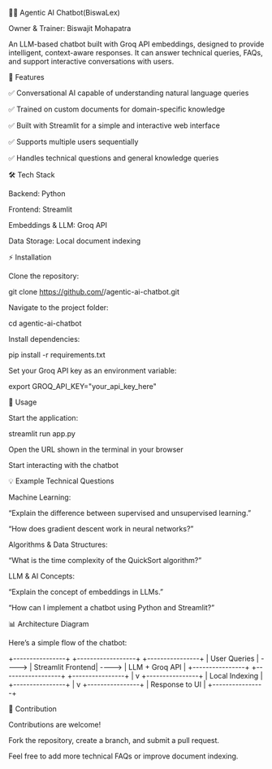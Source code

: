 🧑‍💻 Agentic AI Chatbot(BiswaLex)

Owner & Trainer: Biswajit Mohapatra

An LLM-based chatbot built with Groq API embeddings, designed to provide intelligent, context-aware responses. It can answer technical queries, FAQs, and support interactive conversations with users.

🎯 Features

✅ Conversational AI capable of understanding natural language queries

✅ Trained on custom documents for domain-specific knowledge

✅ Built with Streamlit for a simple and interactive web interface

✅ Supports multiple users sequentially

✅ Handles technical questions and general knowledge queries

🛠 Tech Stack

Backend: Python

Frontend: Streamlit

Embeddings & LLM: Groq API

Data Storage: Local document indexing

⚡ Installation

Clone the repository:

git clone https://github.com/<your-username>/agentic-ai-chatbot.git


Navigate to the project folder:

cd agentic-ai-chatbot


Install dependencies:

pip install -r requirements.txt


Set your Groq API key as an environment variable:

export GROQ_API_KEY="your_api_key_here"

🚀 Usage

Start the application:

streamlit run app.py


Open the URL shown in the terminal in your browser

Start interacting with the chatbot

💡 Example Technical Questions

Machine Learning:

“Explain the difference between supervised and unsupervised learning.”

“How does gradient descent work in neural networks?”

Algorithms & Data Structures:

“What is the time complexity of the QuickSort algorithm?”

LLM & AI Concepts:

“Explain the concept of embeddings in LLMs.”

“How can I implement a chatbot using Python and Streamlit?”

📊 Architecture Diagram

Here’s a simple flow of the chatbot:

  +----------------+       +------------------+       +----------------+
  | User Queries   | ----> | Streamlit Frontend| ----> | LLM + Groq API |
  +----------------+       +------------------+       +----------------+
                                                        |
                                                        v
                                               +----------------+
                                               | Local Indexing |
                                               +----------------+
                                                        |
                                                        v
                                               +----------------+
                                               | Response to UI |
                                               +----------------+

🤝 Contribution

Contributions are welcome!

Fork the repository, create a branch, and submit a pull request.

Feel free to add more technical FAQs or improve document indexing.
